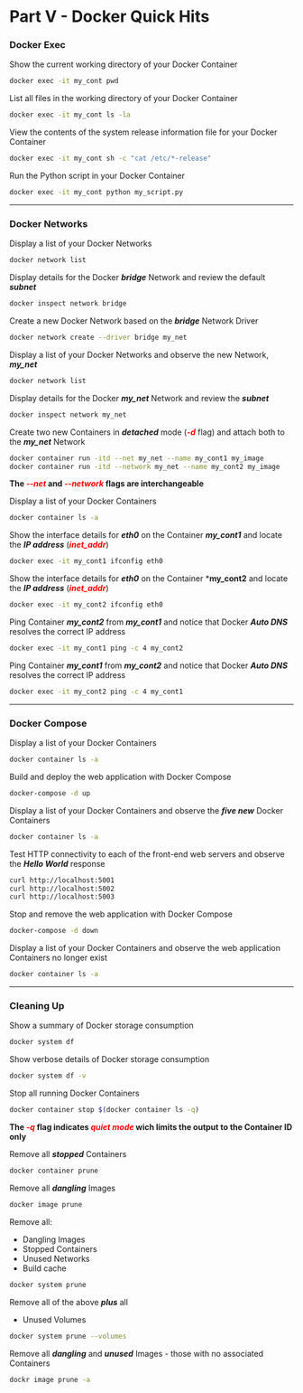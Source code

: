 # Part V - Docker Quick Hits

### Docker Exec

Show the current working directory of your Docker Container

```bash
docker exec -it my_cont pwd
```



List all files in the working directory of your Docker Container

```bash
docker exec -it my_cont ls -la
```



View the contents of the system release information file for your Docker Container

```bash
docker exec -it my_cont sh -c "cat /etc/*-release"
```



Run the Python script in your Docker Container

```bash
docker exec -it my_cont python my_script.py
```



------



### Docker Networks

Display a list of your Docker Networks

```bash
docker network list
```



Display details for the Docker ***bridge*** Network and review the default ***subnet***

```bash
docker inspect network bridge
```



Create a new Docker Network based on the ***bridge*** Network Driver

```bash
docker network create --driver bridge my_net
```



Display a list of your Docker Networks and observe the new Network, ***my_net***

```bash
docker network list
```



Display details for the Docker ***my_net*** Network and review the ***subnet***

```bash
docker inspect network my_net
```



Create two new Containers in ***detached*** mode (<font color="red">***-d*** </font>flag) and attach both to the ***my_net*** Network

```bash
docker container run -itd --net my_net --name my_cont1 my_image
docker container run -itd --network my_net --name my_cont2 my_image
```

**The <font color="red">*--net*</font> and <font color="red">*--network*</font> flags are interchangeable**



Display a list of your Docker Containers

```bash
docker container ls -a
```



Show the interface details for ***eth0*** on the Container ***my_cont1*** and locate the ***IP address*** (<font color="red">***inet_addr***</font>)

```bash
docker exec -it my_cont1 ifconfig eth0
```



Show the interface details for ***eth0*** on the Container ***my_cont2** and locate the ***IP address*** (<font color="red">***inet_addr***</font>)

```bash
docker exec -it my_cont2 ifconfig eth0
```



Ping Container ***my_cont2*** from ***my_cont1*** and notice that Docker ***Auto DNS*** resolves the correct IP address

```bash
docker exec -it my_cont1 ping -c 4 my_cont2
```



Ping Container ***my_cont1*** from ***my_cont2*** and notice that Docker ***Auto DNS*** resolves the correct IP address

```bash
docker exec -it my_cont2 ping -c 4 my_cont1
```



------



### Docker Compose

Display a list of your Docker Containers

```bash
docker container ls -a
```



Build and deploy the web application with Docker Compose

```bash
docker-compose -d up
```



Display a list of your Docker Containers and observe the ***five new*** Docker Containers

```bash
docker container ls -a
```



Test HTTP connectivity to each of the front-end web servers and observe the ***Hello World*** response

```bash
curl http://localhost:5001
curl http://localhost:5002
curl http://localhost:5003
```



Stop and remove the web application with Docker Compose

```bash
docker-compose -d down
```



Display a list of your Docker Containers and observe the web application Containers no longer exist

```bash
docker container ls -a
```



------



### Cleaning Up

Show a summary of Docker storage consumption

```bash
docker system df
```



Show verbose details of Docker storage consumption

```bash
docker system df -v
```



Stop all running Docker Containers

```bash
docker container stop $(docker container ls -q)
```

**The <font color="red">*-q*</font> flag indicates <font color="red">*quiet mode*</font> wich limits the output to the Container ID only**



Remove all ***stopped*** Containers

```bash
docker container prune
```



Remove all ***dangling*** Images

```bash
docker image prune
```



Remove all:

- Dangling Images
- Stopped Containers
- Unused Networks
- Build cache

```bash
docker system prune
```



Remove all of the above ***plus*** all

- Unused Volumes

```bash
docker system prune --volumes
```



Remove all ***dangling*** and ***unused*** Images - those with no associated Containers

```bash
dockr image prune -a
```

